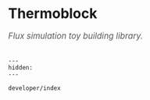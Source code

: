 # Thermoblock

<span style="font-size:1.2em;font-style:italic;color:#5a5a5a">
  Flux simulation toy building library.
  </br></br>
</span>

```{toctree}
---
hidden:
---

developer/index
```
